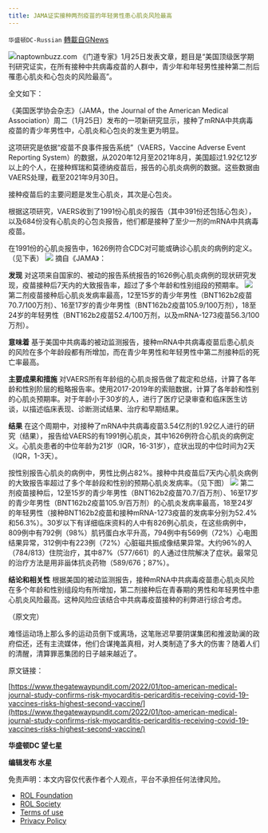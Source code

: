 ```yaml
---
title: JAMA证实接种两剂疫苗的年轻男性患心肌炎风险最高
---
```

`华盛顿DC-Russian` [轉載自GNews](https://gnews.org/zh-hans/1915156/)

![](https://assets.gnews.org/wp-content/uploads/2022/01/M-3.jpg)naptownbuzz.com
《门道专家》1月25日发表文章，题目是“美国顶级医学期刊研究证实，在所有接种中共病毒疫苗的人群中，青少年和年轻男性接种第二剂后罹患心肌炎和心包炎的风险最高”。

全文如下：

《美国医学协会杂志》（JAMA，the Journal of the American Medical Association）周二（1月25日）发布的一项新研究显示，接种了mRNA中共病毒疫苗的青少年男性中，心肌炎和心包炎的发生更为明显。

这项研究是依据“疫苗不良事件报告系统”（VAERS，Vaccine Adverse Event Reporting System）的数据，从2020年12月至2021年8月，美国超过1.92亿12岁以上的个人，在接种辉瑞和莫德纳疫苗后，报告的心肌炎病例的数据。这些数据由VAERS处理，截至2021年9月30日。

接种疫苗后的主要问题是发生心肌炎，其次是心包炎。

根据这项研究，VAERS收到了1991份心肌炎的报告（其中391份还包括心包炎），以及684份没有心肌炎的心包炎报告，他们都是接种了至少一剂的mRNA中共病毒疫苗。

在1991份的心肌炎报告中，1626例符合CDC对可能或确诊心肌炎的病例的定义。（见下表）
![](https://assets.gnews.org/wp-content/uploads/2022/01/1-253.png)
摘自《JAMA》：

**发现** 对这项来自国家的、被动的报告系统报告的1626例心肌炎病例的现状研究发现，疫苗接种后7天内的大致报告率，超过了多个年龄和性别组段的预期率。
![](https://assets.gnews.org/wp-content/uploads/2022/01/3-54.png)
第二剂疫苗接种后心肌炎发病率最高，12至15岁的青少年男性（BNT162b2疫苗70.7/100万剂）、16至17岁的青少年男性（BNT162b2疫苗105.9/100万剂），18至24岁的年轻男性（BNT162b2疫苗52.4/100万剂，以及mRNA-1273疫苗56.3/100万剂）。

**意味着** 基于美国中共病毒的被动监测报告，接种mRNA中共病毒疫苗后患心肌炎的风险在多个年龄段都有所增加，而在青少年男性和年轻男性中第二剂接种后的死亡率最高。

**主要成果和措施** 对VAERS所有年龄组的心肌炎报告做了裁定和总结，计算了各年龄和性别阶层的粗略报告率。使用2017-2019年的索赔数据，计算了各年龄和性别的心肌炎预期率。对于年龄小于30岁的人，进行了医疗记录审查和临床医生访谈，以描述临床表现、诊断测试结果、治疗和早期结果。

**结果** 在这个周期中，对接种了mRNA中共病毒疫苗3.54亿剂的1.92亿人进行的研究（结果）， 报告给VAERS的有1991例心肌炎，其中1626例符合心肌炎的病例定义。心肌炎患者的中位年龄为21岁（IQR，16-31岁），症状出现的中位时间为2天（IQR，1-3天）。

按性别报告心肌炎的病例中，男性比例占82%。接种中共疫苗后7天内心肌炎病例的大致报告率超过了多个年龄段和性别的预期心肌炎发病率。（见下图）
![](https://assets.gnews.org/wp-content/uploads/2022/01/4-51.png)
第二剂疫苗接种后，12至15岁的青少年男性（BNT162b2疫苗70.7/百万剂）、16至17岁的青少年男性（BNT162b2疫苗105.9/百万剂）的心肌炎发病率最高，18至24岁的年轻男性（接种BNT162b2疫苗和接种mRNA-1273疫苗的发病率分别为52.4%和56.3%）。30岁以下有详细临床资料的人中有826例心肌炎，在这些病例中，809例中有792例（98%）肌钙蛋白水平升高，794例中有569例（72%）心电图结果异常，312例中有223例（72%）心脏磁共振成像结果异常。大约96%的人（784/813）住院治疗，其中87%（577/661）的人通过住院解决了症状。最常见的治疗方法是用非甾体抗炎药物（589/676；87%）。

**结论和相关性** 根据美国的被动监测报告，接种mRNA中共病毒疫苗患心肌炎风险在多个年龄和性别组段均有所增加，第二剂接种后在青春期的男性和年轻男性中患心肌炎风险最高。这种风险应该结合中共病毒疫苗接种的利弊进行综合考虑。

（原文完）

难怪运动场上那么多的运动员倒下或离场，这笔账迟早要阴谋集团和推波助澜的政府偿还，还有主流媒体，他们合谋掩盖真相，对人类制造了多大的伤害？随着人们的清醒，清算罪恶集团的日子越来越近了。

原文链接：

[https://www.thegatewaypundit.com/2022/01/top-american-medical-journal-study-confirms-risk-myocarditis-pericarditis-receiving-covid-19-vaccines-risks-highest-second-vaccine/](https://www.thegatewaypundit.com/2022/01/top-american-medical-journal-study-confirms-risk-myocarditis-pericarditis-receiving-covid-19-vaccines-risks-highest-second-vaccine/)

**华盛顿DC 望七星**

**编辑发布  水星**

 

免责声明：本文内容仅代表作者个人观点，平台不承担任何法律风险。

- [ROL Foundation](https://rolfoundation.org/)
- [ROL Society](https://rolsociety.org/)
- [Terms of use](https://gnews.org/terms-of-use-3/)
- [Privacy Policy](https://gnews.org/privacy-policy/)
